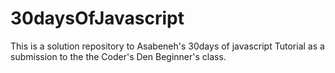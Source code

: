 # 30daysOfJavascript
This is a solution repository to Asabeneh's 30days of javascript Tutorial as a submission to the the Coder's Den Beginner's class.
